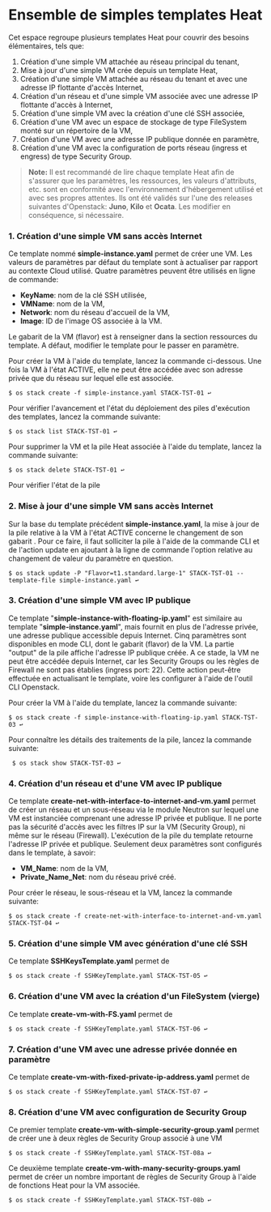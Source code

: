 # Ensemble de simples templates Heat

Cet espace regroupe plusieurs templates Heat pour couvrir des besoins élémentaires, tels que:

 1. Création d'une simple VM attachée au réseau principal du tenant,
 2. Mise à jour d'une simple VM crée depuis un template Heat,
 3. Création d'une simple VM attachée au réseau du tenant et avec une adresse IP flottante d'accès Internet,
 4. Création d'un réseau et d'une simple VM associée avec une adresse IP flottante d'accès à Internet,
 5. Création d'une simple VM avec la création d'une clé SSH associée,
 6. Création d'une VM avec un espace de stockage de type FileSystem monté sur un répertoire de la VM,
 7. Création d'une VM avec une adresse IP publique donnée en paramètre,
 8. Création d'une VM avec la configuration de ports réseau (ingress et engress) de type Security Group. 

 > **Note:** Il est recommandé de lire chaque template Heat afin de s'assurer que les paramètres, les ressources, les valeurs d'attributs, etc. sont en conformité  avec l'environnement d'hébergement utilisé et avec ses propres attentes. Ils ont été validés sur l'une des releases suivantes d'Openstack: **Juno**, **Kilo** et **Ocata**. Les modifier en conséquence, si nécessaire.

### 1. Création d'une simple VM sans accès Internet
Ce template nommé **simple-instance.yaml** permet de créer une VM. Les valeurs de paramètres par défaut du template sont à actualiser par rapport au contexte Cloud utilisé. Quatre paramètres peuvent être utilisés en ligne de commande:

 - **KeyName**: nom de la clé SSH utilisée, 
 - **VMName**: nom de la VM,
 - **Network**: nom du réseau d'accueil de la VM,
 - **Image**: ID de l'image OS associée à la VM.

Le gabarit de la VM (flavor) est à renseigner dans la section ressources du template. A défaut, modifier le template pour le passer en paramètre. 

Pour créer la VM à l'aide du template, lancez la commande ci-dessous. Une fois la VM à l'état ACTIVE, elle ne peut être accédée avec son adresse privée que du réseau sur lequel elle est associée. 

    $ os stack create -f simple-instance.yaml STACK-TST-01 ↩

Pour vérifier l'avancement et l'état du déploiement des piles d'exécution des templates, lancez la commande suivante:

    $ os stack list STACK-TST-01 ↩

Pour supprimer la VM et la pile Heat associée à l'aide du template, lancez la commande suivante:

    $ os stack delete STACK-TST-01 ↩

Pour vérifier l'état de la pile 

### 2. Mise à jour d'une simple VM sans accès Internet
Sur la base du template précédent **simple-instance.yaml**, la mise à jour de la pile relative à la VM à l'état ACTIVE concerne le changement de son gabarit . Pour ce faire, il faut solliciter la pile à l'aide de la commande CLI et de l'action update en ajoutant à la ligne de commande l'option relative au changement de valeur du paramètre en question.

    $ os stack update -P "Flavor=t1.standard.large-1" STACK-TST-01 --template-file simple-instance.yaml ↩

### 3. Création d'une simple VM avec IP publique
Ce template "**simple-instance-with-floating-ip.yaml**" est similaire au template "**simple-instance.yaml**", mais fournit en plus de l'adresse privée, une adresse publique accessible depuis Internet. Cinq paramètres sont disponibles en mode CLI, dont le gabarit (flavor) de la VM. La partie "output" de la pile affiche l'adresse IP publique créée. A ce stade, la VM ne peut être accédée depuis Internet, car les Security Groups ou les règles de Firewall ne sont pas établies (ingress port: 22). Cette action peut-être effectuée en actualisant le template, voire les configurer à l'aide de l'outil CLI Openstack. 

Pour créer la VM à l'aide du template, lancez la commande suivante:

    $ os stack create -f simple-instance-with-floating-ip.yaml STACK-TST-03 ↩
   
 Pour connaître les détails des traitements de la pile, lancez la commande suivante:
 
     $ os stack show STACK-TST-03 ↩ 

### 4. Création d'un réseau et d'une VM avec IP publique 
Ce template **create-net-with-interface-to-internet-and-vm.yaml** permet de créer un réseau et un sous-réseau via le module Neutron sur lequel une VM est instanciée comprenant une adresse IP privée et publique. Il ne porte pas la sécurité d'accès avec les filtres IP sur la VM (Security Group), ni même sur le réseau (Firewall). L'exécution de la pile du template retourne l'adresse IP privée et publique. Seulement deux paramètres sont configurés dans le template, à savoir:

 - **VM_Name**: nom de la VM,
 - **Private_Name_Net**:  nom du réseau privé créé.
 
Pour créer le réseau, le sous-réseau et la VM, lancez la commande suivante:

    $ os stack create -f create-net-with-interface-to-internet-and-vm.yaml STACK-TST-04 ↩

### 5. Création d'une simple VM avec génération d'une clé SSH
Ce template **SSHKeysTemplate.yaml** permet de

    $ os stack create -f SSHKeyTemplate.yaml STACK-TST-05 ↩

### 6. Création d'une VM avec la création d'un FileSystem (vierge) 
Ce template **create-vm-with-FS.yaml** permet de

    $ os stack create -f SSHKeyTemplate.yaml STACK-TST-06 ↩

### 7. Création d'une VM avec une adresse privée donnée en paramètre
Ce template **create-vm-with-fixed-private-ip-address.yaml** permet de

    $ os stack create -f SSHKeyTemplate.yaml STACK-TST-07 ↩

### 8. Création d'une VM avec configuration de Security Group
Ce premier template **create-vm-with-simple-security-group.yaml** permet de créer une à deux règles de Security Group associé à une VM

    $ os stack create -f SSHKeyTemplate.yaml STACK-TST-08a ↩

Ce deuxième template **create-vm-with-many-security-groups.yaml** permet de créer un nombre important de règles de Security Group à l'aide de fonctions Heat pour la VM associée.

    $ os stack create -f SSHKeyTemplate.yaml STACK-TST-08b ↩

<!--stackedit_data:
eyJoaXN0b3J5IjpbMjA5MTkzNzgxNSwtNzg1MjI5MDcwLC02Mj
IyNDU1NjRdfQ==
-->
